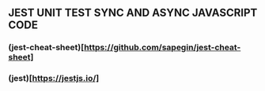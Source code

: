 ## JEST UNIT TEST SYNC AND ASYNC JAVASCRIPT CODE

### (jest-cheat-sheet)[https://github.com/sapegin/jest-cheat-sheet]

### (jest)[https://jestjs.io/]
